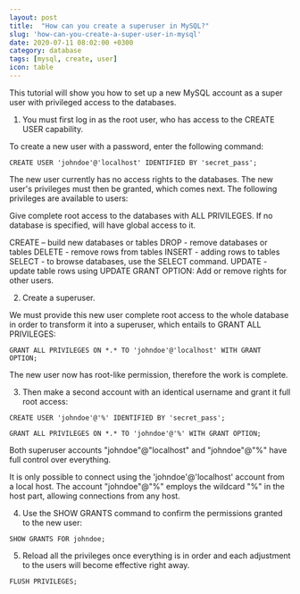 ```yaml
---
layout: post
title:  "How can you create a superuser in MySQL?"
slug: 'how-can-you-create-a-super-user-in-mysql'
date: 2020-07-11 08:02:00 +0300
category: database
tags: [mysql, create, user]
icon: table
---
```


This tutorial will show you how to set up a new MySQL account as a super user with privileged access to the databases.

1. You must first log in as the root user, who has access to the CREATE USER capability.

To create a new user with a password, enter the following command:

```
CREATE USER 'johndoe'@'localhost' IDENTIFIED BY 'secret_pass';
```

The new user currently has no access rights to the databases. The new user's privileges must then be granted, which comes next. The following privileges are available to users:

Give complete root access to the databases with ALL PRIVILEGES. If no database is specified, will have global access to it.

CREATE – build new databases or tables
DROP - remove databases or tables
DELETE - remove rows from tables 
INSERT - adding rows to tables
SELECT - to browse databases, use the SELECT command.
UPDATE - update table rows using UPDATE
GRANT OPTION: Add or remove rights for other users.

2. Create a superuser.

We must provide this new user complete root access to the whole database in order to transform it into a superuser, which entails to GRANT ALL PRIVILEGES:

```
GRANT ALL PRIVILEGES ON *.* TO 'johndoe'@'localhost' WITH GRANT OPTION;
```

The new user now has root-like permission, therefore the work is complete.


3. Then make a second account with an identical username and grant it full root access:

```
CREATE USER 'johndoe'@'%' IDENTIFIED BY 'secret_pass';

GRANT ALL PRIVILEGES ON *.* TO 'johndoe'@'%' WITH GRANT OPTION;
```

Both superuser accounts "johndoe"@"localhost" and "johndoe"@"%" have full control over everything.

It is only possible to connect using the 'johndoe'@'localhost' account from a local host. The account "johndoe"@"%" employs the wildcard "%" in the host part, allowing connections from any host.

4. Use the SHOW GRANTS command to confirm the permissions granted to the new user:

```
SHOW GRANTS FOR johndoe;
```

5. Reload all the privileges once everything is in order and each adjustment to the users will become effective right away.

```
FLUSH PRIVILEGES;
```
